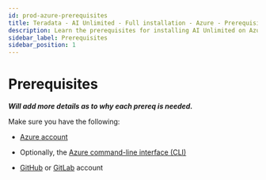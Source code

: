 ```yaml
---
id: prod-azure-prerequisites
title: Teradata - AI Unlimited - Full installation - Azure - Prerequisites
description: Learn the prerequisites for installing AI Unlimited on Azure.
sidebar_label: Prerequisites
sidebar_position: 1
---
```


# Prerequisites

***Will add more details as to why each prereq is needed.***

Make sure you have the following: 

- [Azure account](https://azure.microsoft.com) 

- Optionally, the [Azure command-line interface (CLI)](https://learn.microsoft.com/en-us/cli/azure/get-started-with-azure-cli)

- [GitHub](https://github.com) or [GitLab](https://gitlab.com) account

